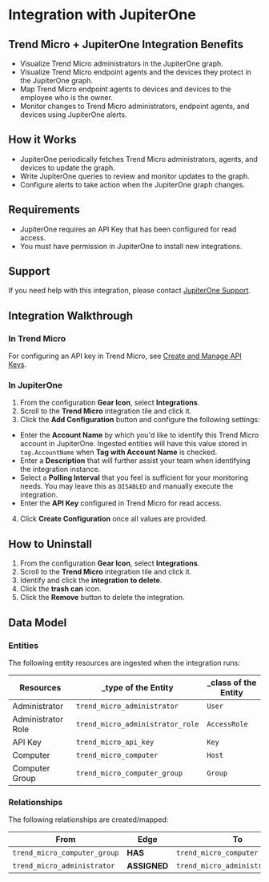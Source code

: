 # Integration with JupiterOne

## Trend Micro + JupiterOne Integration Benefits

- Visualize Trend Micro administrators in the JupiterOne graph.
- Visualize Trend Micro endpoint agents and the devices they protect in the
  JupiterOne graph.
- Map Trend Micro endpoint agents to devices and devices to the employee who is
  the owner. 
- Monitor changes to Trend Micro administrators, endpoint agents, and devices
  using JupiterOne alerts. 

## How it Works

- JupiterOne periodically fetches Trend Micro administrators, agents, and 
devices to update the graph.
- Write JupiterOne queries to review and monitor updates to the graph.
- Configure alerts to take action when the JupiterOne graph changes.

## Requirements

- JupiterOne requires an API Key that has been configured for read access.
- You must have permission in JupiterOne to install new integrations.

## Support

If you need help with this integration, please contact
[JupiterOne Support](https://support.jupiterone.io).

## Integration Walkthrough

### In Trend Micro

For configuring an API key in Trend Micro, see
[Create and Manage API Keys](https://automation.deepsecurity.trendmicro.com/article/12_0/create-and-manage-api-keys/).

### In JupiterOne

1. From the configuration **Gear Icon**, select **Integrations**.
2. Scroll to the **Trend Micro** integration tile and click it.
3. Click the **Add Configuration** button and configure the following settings:
- Enter the **Account Name** by which you'd like to identify this Trend Micro
   account in JupiterOne. Ingested entities will have this value stored in
   `tag.AccountName` when **Tag with Account Name** is checked.
- Enter a **Description** that will further assist your team when identifying
   the integration instance.
- Select a **Polling Interval** that you feel is sufficient for your monitoring
   needs. You may leave this as `DISABLED` and manually execute the integration.
- Enter the **API Key** configured in Trend Micro for read access.
4. Click **Create Configuration** once all values are provided.

## How to Uninstall

1. From the configuration **Gear Icon**, select **Integrations**.
2. Scroll to the **Trend Micro** integration tile and click it.
3. Identify and click the **integration to delete**.
4. Click the **trash can** icon.
5. Click the **Remove** button to delete the integration.

## Data Model

### Entities

The following entity resources are ingested when the integration runs:

| Resources          | \_type of the Entity             | \_class of the Entity |
| ------------------ | -------------------------------- | --------------------- |
| Administrator      | `trend_micro_administrator`      | `User`                |
| Administrator Role | `trend_micro_administrator_role` | `AccessRole`          |
| API Key            | `trend_micro_api_key`            | `Key`                 |
| Computer           | `trend_micro_computer`           | `Host`                |
| Computer Group     | `trend_micro_computer_group`     | `Group`               |

### Relationships

The following relationships are created/mapped:

| From                         | Edge         | To                               |
| ---------------------------- | ------------ | -------------------------------- |
| `trend_micro_computer_group` | **HAS**      | `trend_micro_computer`           |
| `trend_micro_administrator`  | **ASSIGNED** | `trend_micro_administrator_role` |
